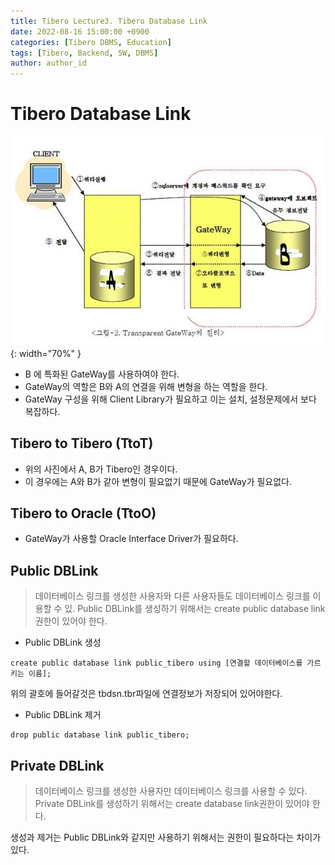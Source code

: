 ```yaml
---
title: Tibero Lecture3. Tibero Database Link
date: 2022-08-16 15:00:00 +0900
categories: [Tibero DBMS, Education]
tags: [Tibero, Backend, SW, DBMS] 
author: author_id 
---
```


# Tibero Database Link

![Desktop View](/assets/img/2022.08/22-1.jpg){: width="70%" }

- B 에 특화된 GateWay를 사용하여야 한다.
- GateWay의 역할은 B와 A의 연결을 위해 변형을 하는 역할을 한다.
- GateWay 구성을 위해 Client Library가 필요하고 이는 설치, 설정문제에서 보다 복잡하다.

## Tibero to Tibero (TtoT)
- 위의 사진에서 A, B가 Tibero인 경우이다.
- 이 경우에는 A와 B가 같아 변형이 필요없기 때문에 GateWay가 필요없다.

## Tibero to Oracle (TtoO)
- GateWay가 사용할 Oracle Interface Driver가 필요하다.  

## Public DBLink
> 데이터베이스 링크를 생성한 사용자와 다른 사용자들도 데이터베이스 링크를 이용할 수 있.
> Public DBLink를 생성하기 위해서는 create public database link 권한이 있어야 한다.

- Public DBLink 생성

```
create public database link public_tibero using [연결할 데이터베이스를 가르키는 이름];
```

위의 괄호에 들어갈것은 tbdsn.tbr파일에 연결정보가 저장되어 있어야한다.
<br>

- Public DBLink 제거
```
drop public database link public_tibero;
```

## Private DBLink
> 데이터베이스 링크를 생성한 사용자만 데이터베이스 링크를 사용할 수 있다.
> Private DBLink를 생성하기 위해서는 create database link권한이 있어야 한다.

생성과 제거는 Public DBLink와 같지만 사용하기 위해서는 권한이 필요하다는 차이가 있다.